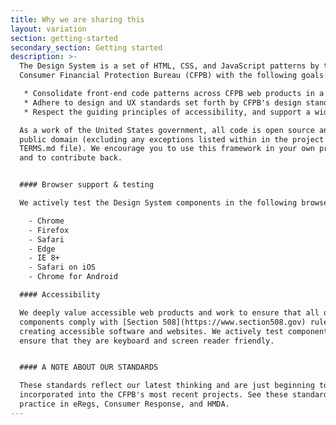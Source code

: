 ```yaml
---
title: Why we are sharing this
layout: variation
section: getting-started
secondary_section: Getting started
description: >-
  The Design System is a set of HTML, CSS, and JavaScript patterns by the
  Consumer Financial Protection Bureau (CFPB) with the following goals: 

   * Consolidate front-end code patterns across CFPB web products in a collaborative way.
   * Adhere to design and UX standards set forth by CFPB's design standards.
   * Respect the guiding principles of accessibility, and support a wide range of browsers.

  As a work of the United States government, all code is open source and in the
  public domain (excluding any exceptions listed within in the project’s
  TERMS.md file). We encourage you to use this framework in your own projects
  and to contribute back.


  #### Browser support & testing

  We actively test the Design System components in the following browsers:  

    - Chrome  
    - Firefox  
    - Safari  
    - Edge  
    - IE 8+  
    - Safari on iOS  
    - Chrome for Android  

  #### Accessibility

  We deeply value accessible web products and work to ensure that all of our
  components comply with [Section 508](https://www.section508.gov) rules for
  creating accessible software and websites. We actively test components to
  ensure that they are keyboard and screen reader friendly.


  #### A NOTE ABOUT OUR STANDARDS

  These standards reflect our latest thinking and are just beginning to be
  incorporated into the CFPB's most recent projects. See these standards in
  practice in eRegs, Consumer Response, and HMDA.
---
```


